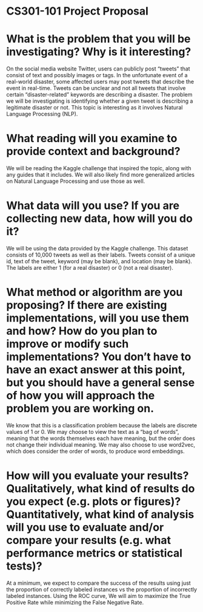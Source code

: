 # CS301-101 Project Proposal

# What is the problem that you will be investigating? Why is it interesting?
On the social media website Twitter, users can publicly post “tweets” that consist of text and possibly images or tags. In the unfortunate event of a real-world disaster, some affected users may post tweets that describe the event in real-time. Tweets can be unclear and not all tweets that involve certain “disaster-related” keywords are describing a disaster. The problem we will be investigating is identifying whether a given tweet is describing a legitimate disaster or not. This topic is interesting as it involves Natural Language Processing (NLP). 

# What reading will you examine to provide context and background?
We will be reading the Kaggle challenge that inspired the topic, along with any guides that it includes. We will also likely find more generalized articles on Natural Language Processing and use those as well. 

# What data will you use? If you are collecting new data, how will you do it?
We will be using the data provided by the Kaggle challenge. This dataset consists of 10,000 tweets as well as their labels. Tweets consist of a unique id, text of the tweet, keyword (may be blank), and location (may be blank). The labels are either 1 (for a real disaster) or 0 (not a real disaster). 

# What method or algorithm are you proposing? If there are existing implementations, will you use them and how? How do you plan to improve or modify such implementations? You don’t have to have an exact answer at this point, but you should have a general sense of how you will approach the problem you are working on.
We know that this is a classification problem because the labels are discrete values of 1 or 0. We may choose to view the text as a “bag of words”, meaning that the words themselves each have meaning, but the order does not change their individual meaning. We may also choose to use word2vec, which does consider the order of words, to produce word embeddings. 

# How will you evaluate your results? Qualitatively, what kind of results do you expect (e.g. plots or figures)? Quantitatively, what kind of analysis will you use to evaluate and/or compare your results (e.g. what performance metrics or statistical tests)?
At a minimum, we expect to compare the success of the results using just the proportion of correctly labeled instances vs the proportion of incorrectly labeled instances. Using the ROC curve, We will aim to maximize the True Positive Rate while minimizing the False Negative Rate. 
